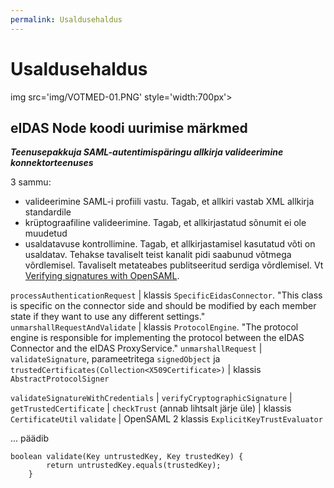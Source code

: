 ```yaml
---
permalink: Usaldusehaldus
---
```


# Usaldusehaldus

img src='img/VOTMED-01.PNG' style='width:700px'>



## eIDAS Node koodi uurimise märkmed

***Teenusepakkuja SAML-autentimispäringu allkirja valideerimine konnektorteenuses***

3 sammu:
- valideerimine SAML-i profiili vastu. Tagab, et allkiri vastab XML allkirja standardile
- krüptograafiline valideerimine. Tagab, et allkirjastatud sõnumit ei ole muudetud
- usaldatavuse kontrollimine. Tagab, et allkirjastamisel kasutatud võti on usaldatav. Tehakse tavaliselt teist kanalit pidi saabunud võtmega võrdlemisel. Tavaliselt metateabes publitseeritud serdiga võrdlemisel. Vt [Verifying signatures with OpenSAML](http://blog.samlsecurity.com/2012/11/verifying-signatures-with-opensaml.html).

`processAuthenticationRequest` | klassis `SpecificEidasConnector`. "This class is specific on the connector side and should be modified by each member state if they want to use any different settings."
`unmarshallRequestAndValidate` | klassis `ProtocolEngine`. "The protocol engine is responsible for implementing the protocol between the eIDAS Connector and the eIDAS ProxyService."
`unmarshallRequest` |
`validateSignature`, parameetritega `signedObject` ja `trustedCertificates(Collection<X509Certificate>)` | klassis `AbstractProtocolSigner`

`validateSignatureWithCredentials` |
`verifyCryptographicSignature` |
`getTrustedCertificate` |
`checkTrust` (annab lihtsalt järje üle) | klassis `CertificateUtil`
`validate` | OpenSAML 2 klassis `ExplicitKeyTrustEvaluator`

...
päädib

````
boolean validate(Key untrustedKey, Key trustedKey) {
        return untrustedKey.equals(trustedKey);
    }
````

